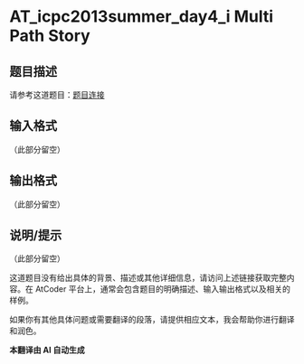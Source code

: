 # AT_icpc2013summer_day4_i Multi Path Story

## 题目描述

请参考这道题目：[题目连接](https://atcoder.jp/contests/jag2013summer-day4/tasks/icpc2013summer_day4_i)

## 输入格式

（此部分留空）

## 输出格式

（此部分留空）

## 说明/提示

（此部分留空）

这道题目没有给出具体的背景、描述或其他详细信息，请访问上述链接获取完整内容。在 AtCoder 平台上，通常会包含题目的明确描述、输入输出格式以及相关的样例。

如果你有其他具体问题或需要翻译的段落，请提供相应文本，我会帮助你进行翻译和润色。

 **本翻译由 AI 自动生成**
